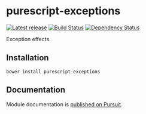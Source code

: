 # purescript-exceptions

[![Latest release](http://img.shields.io/bower/v/purescript-exceptions.svg)](https://github.com/purescript/purescript-exceptions/releases)
[![Build Status](https://travis-ci.org/purescript/purescript-exceptions.svg?branch=master)](https://travis-ci.org/purescript/purescript-exceptions)
[![Dependency Status](https://www.versioneye.com/user/projects/55848c6b363861001b000198/badge.svg?style=flat)](https://www.versioneye.com/user/projects/55848c6b363861001b000198)

Exception effects.

## Installation

```
bower install purescript-exceptions
```

## Documentation

Module documentation is [published on Pursuit](http://pursuit.purescript.org/packages/purescript-exceptions).
